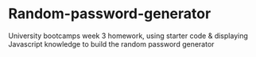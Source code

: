 # Random-password-generator
University bootcamps week 3 homework, using starter code &amp; displaying Javascript knowledge to build the random password generator
